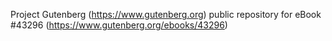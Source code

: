Project Gutenberg (https://www.gutenberg.org) public repository for eBook #43296 (https://www.gutenberg.org/ebooks/43296)
